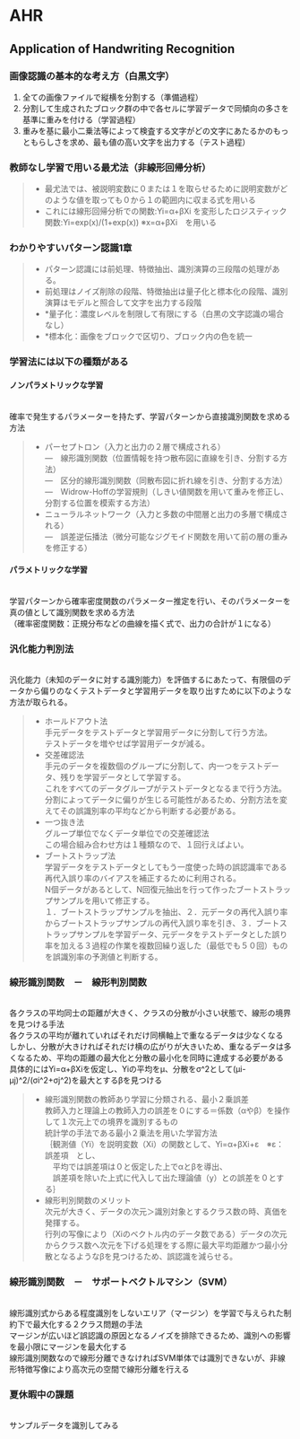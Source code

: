 # AHR
## Application of Handwriting Recognition

### 画像認識の基本的な考え方（白黒文字）
 1. 全ての画像ファイルで縦横を分割する（準備過程）
 1. 分割して生成されたブロック群の中で各セルに学習データで同傾向の多さを基準に重みを付ける（学習過程）
 1. 重みを基に最小二乗法等によって検査する文字がどの文字にあたるかのもっともらしさを求め、最も値の高い文字を出力する（テスト過程）

### 教師なし学習で用いる最尤法（非線形回帰分析）
>* 最尤法では、被説明変数に０または１を取らせるために説明変数がどのような値を取っても０から１の範囲内に収まる式を用いる
>* これには線形回帰分析での関数:Yi=α+βXi を変形したロジスティック関数:Yi=exp(x)/(1+exp(x)) ※x=α+βXi　を用いる

### わかりやすいパターン認識1章
>* パターン認識には前処理、特徴抽出、識別演算の三段階の処理がある。
>* 前処理はノイズ削除の段階、特徴抽出は量子化と標本化の段階、識別演算はモデルと照合して文字を出力する段階
>* *量子化：濃度レベルを制限して有限にする（白黒の文字認識の場合なし）
>* *標本化：画像をブロックで区切り、ブロック内の色を統一


### 学習法には以下の種類がある <br>
#### ノンパラメトリックな学習
<br>   確率で発生するパラメーターを持たず、学習パターンから直接識別関数を求める方法
>* パーセプトロン（入力と出力の２層で構成される）
<br>   ―　線形識別関数（位置情報を持つ散布図に直線を引き、分割する方法）
<br>   ―　区分的線形識別関数（同散布図に折れ線を引き、分割する方法）
<br>   ―　Widrow-Hoffの学習規則（しきい値関数を用いて重みを修正し、分割する位置を模索する方法）
>* ニューラルネットワーク（入力と多数の中間層と出力の多層で構成される）
<br>   ―　誤差逆伝播法（微分可能なジグモイド関数を用いて前の層の重みを修正する）
#### パラメトリックな学習
<br>   学習パターンから確率密度関数のパラメーター推定を行い、そのパラメーターを真の値として識別関数を求める方法
<br>   （確率密度関数：正規分布などの曲線を描く式で、出力の合計が１になる）


### 汎化能力判別法
<br>   汎化能力（未知のデータに対する識別能力）を評価するにあたって、有限個のデータから偏りのなくテストデータと学習用データを取り出すために以下のような方法が取られる。
>* ホールドアウト法
<br>   手元データをテストデータと学習用データに分割して行う方法。
<br>   テストデータを増やせば学習用データが減る。
>* 交差確認法
<br>   手元のデータを複数個のグループに分割して、内一つをテストデータ、残りを学習データとして学習する。
<br>   これをすべてのデータグループがテストデータとなるまで行う方法。
<br>   分割によってデータに偏りが生じる可能性があるため、分割方法を変えてその誤識別率の平均などから判断する必要がある。
>* 一つ抜き法
<br>   グループ単位でなくデータ単位での交差確認法
<br>   この場合組み合わせ方は１種類なので、１回行えばよい。
>* ブートストラップ法
<br>   学習データをテストデータとしてもう一度使った時の誤認識率である再代入誤り率のバイアスを補正するために利用される。
<br>   N個データがあるとして、N回復元抽出を行って作ったブートストラップサンプルを用いて修正する。
<br>   １．ブートストラップサンプルを抽出、２．元データの再代入誤り率からブートストラップサンプルの再代入誤り率を引き、３．ブートストラップサンプルを学習データ、元データをテストデータとした誤り率を加える３過程の作業を複数回繰り返した（最低でも５０回）ものを誤識別率の予測値と判断する。

### 線形識別関数　－　線形判別関数
<br>   各クラスの平均同士の距離が大きく、クラスの分散が小さい状態で、線形の境界を見つける手法
<br>   各クラスの平均が離れていればそれだけ同横軸上で重なるデータは少なくなる
<br>   しかし、分散が大きければそれだけ横の広がりが大きいため、重なるデータは多くなるため、平均の距離の最大化と分散の最小化を同時に達成する必要がある
<br>   具体的にはYi=α+βXiを仮定し、Yiの平均をμ、分散をσ^2として(μi-μj)^2/(σi^2+σj^2)を最大とするβを見つける
>* 線形識別関数の教師あり学習に分類される、最小２乗誤差
<br>   教師入力と理論上の教師入力の誤差を０にする＝係数（αやβ）を操作して１次元上での境界を識別するもの
<br>   統計学の手法である最小２乗法を用いた学習方法
<br>   ｛観測値（Yi）を説明変数（Xi）の関数として、Yi=α+βXi+ε　※ε：誤差項　とし、
<br>   　平均では誤差項は０と仮定した上でαとβを導出、
<br>   　誤差項を除いた上式に代入して出た理論値（y）との誤差を０とする｝
>* 線形判別関数のメリット
<br>   次元が大きく、データの次元＞識別対象とするクラス数の時、真価を発揮する。
<br>   行列の写像により（Xiのベクトル内のデータ数である）データの次元からクラス数へ次元を下げる処理をする際に最大平均距離かつ最小分散となるようなβを見つけるため、誤認識を減らせる。

### 線形識別関数　－　サポートベクトルマシン（SVM）
<br>   線形識別式からある程度識別をしないエリア（マージン）を学習で与えられた制約下で最大化する２クラス問題の手法
<br>   マージンが広いほど誤認識の原因となるノイズを排除できるため、識別への影響を最小限にマージンを最大化する
<br>   線形識別関数なので線形分離できなければSVM単体では識別できないが、非線形特徴写像により高次元の空間で線形分離を行える
<br>   

### 夏休暇中の課題
<br>   サンプルデータを識別してみる

